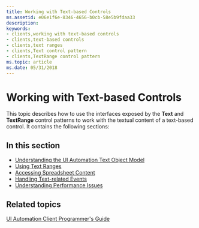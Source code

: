 ```yaml
---
title: Working with Text-based Controls
ms.assetid: e06e1f6e-8346-4656-b0cb-58e5b9fdaa33
description: 
keywords:
- clients,working with text-based controls
- clients,text-based controls
- clients,text ranges
- clients,Text control pattern
- clients,TextRange control pattern
ms.topic: article
ms.date: 05/31/2018
---
```


# Working with Text-based Controls

This topic describes how to use the interfaces exposed by the **Text** and **TextRange** control patterns to work with the textual content of a text-based control. It contains the following sections:

## In this section

-   [Understanding the UI Automation Text Object Model](uiauto-understandingtheuiautomationtextobjectmodel.md)
-   [Using Text Ranges](uiauto-usingtextrangeobjects.md)
-   [Accessing Spreadsheet Content](uiauto-accessingspreadsheetcontent.md)
-   [Handling Text-related Events](uiauto-handlingtextrelatedevents.md)
-   [Understanding Performance Issues](uiauto-understandingperformanceissues.md)

## Related topics

<dl> <dt>

[UI Automation Client Programmer's Guide](uiauto-clientportal.md)
</dt> </dl>

 

 




